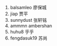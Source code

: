 1. balsamleo  廖保城<br/>
2. jiap   贾平<br/>
3. sunnydust 张轩铭<br/> 
5. ammmn ambershan<br/>
6. huhu8 乎乎<br/>
7. fengdasuk19  苏尚<br/>  

